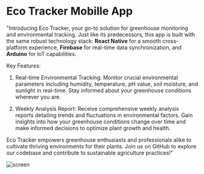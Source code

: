# Eco Tracker Mobille App


"Introducing Eco Tracker, your go-to solution for greenhouse monitoring and environmental tracking. Just like its predecessors, this app is built with the same robust technology stack: **React Native** for a smooth cross-platform experience, **Firebase** for real-time data synchronization, and **Arduino** for IoT capabilities.

Key Features:

1. Real-time Environmental Tracking: Monitor crucial environmental parameters including humidity, temperature, pH value, soil moisture, and sunlight in real-time. Stay informed about your greenhouse conditions wherever you are.

2. Weekly Analysis Report: Receive comprehensive weekly analysis reports detailing trends and fluctuations in environmental factors. Gain insights into how your greenhouse conditions change over time and make informed decisions to optimize plant growth and health.

Eco Tracker empowers greenhouse enthusiasts and professionals alike to cultivate thriving environments for their plants. Join us on GitHub to explore our codebase and contribute to sustainable agriculture practices!"

![screen](https://github.com/heshant3/EcoTracker_App/assets/55088720/554014eb-c485-47e0-9d7b-926ed98d7add)

